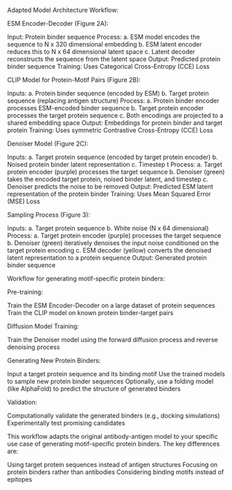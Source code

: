 Adapted Model Architecture Workflow:

ESM Encoder-Decoder (Figure 2A):

Input: Protein binder sequence
Process:
a. ESM model encodes the sequence to N x 320 dimensional embedding
b. ESM latent encoder reduces this to N x 64 dimensional latent space
c. Latent decoder reconstructs the sequence from the latent space
Output: Predicted protein binder sequence
Training: Uses Categorical Cross-Entropy (CCE) Loss


CLIP Model for Protein-Motif Pairs (Figure 2B):

Inputs:
a. Protein binder sequence (encoded by ESM)
b. Target protein sequence (replacing antigen structure)
Process:
a. Protein binder encoder processes ESM-encoded binder sequence
b. Target protein encoder processes the target protein sequence
c. Both encodings are projected to a shared embedding space
Output: Embeddings for protein binder and target protein
Training: Uses symmetric Contrastive Cross-Entropy (CCE) Loss


Denoiser Model (Figure 2C):

Inputs:
a. Target protein sequence (encoded by target protein encoder)
b. Noised protein binder latent representation
c. Timestep t
Process:
a. Target protein encoder (purple) processes the target sequence
b. Denoiser (green) takes the encoded target protein, noised binder latent, and timestep
c. Denoiser predicts the noise to be removed
Output: Predicted ESM latent representation of the protein binder
Training: Uses Mean Squared Error (MSE) Loss


Sampling Process (Figure 3):

Inputs:
a. Target protein sequence
b. White noise (N x 64 dimensional)
Process:
a. Target protein encoder (purple) processes the target sequence
b. Denoiser (green) iteratively denoises the input noise conditioned on the target protein encoding
c. ESM decoder (yellow) converts the denoised latent representation to a protein sequence
Output: Generated protein binder sequence

Workflow for generating motif-specific protein binders:

Pre-training:

Train the ESM Encoder-Decoder on a large dataset of protein sequences
Train the CLIP model on known protein binder-target pairs


Diffusion Model Training:

Train the Denoiser model using the forward diffusion process and reverse denoising process


Generating New Protein Binders:

Input a target protein sequence and its binding motif
Use the trained models to sample new protein binder sequences
Optionally, use a folding model (like AlphaFold) to predict the structure of generated binders


Validation:

Computationally validate the generated binders (e.g., docking simulations)
Experimentally test promising candidates



This workflow adapts the original antibody-antigen model to your specific use case of generating motif-specific protein binders. The key differences are:

Using target protein sequences instead of antigen structures
Focusing on protein binders rather than antibodies
Considering binding motifs instead of epitopes
